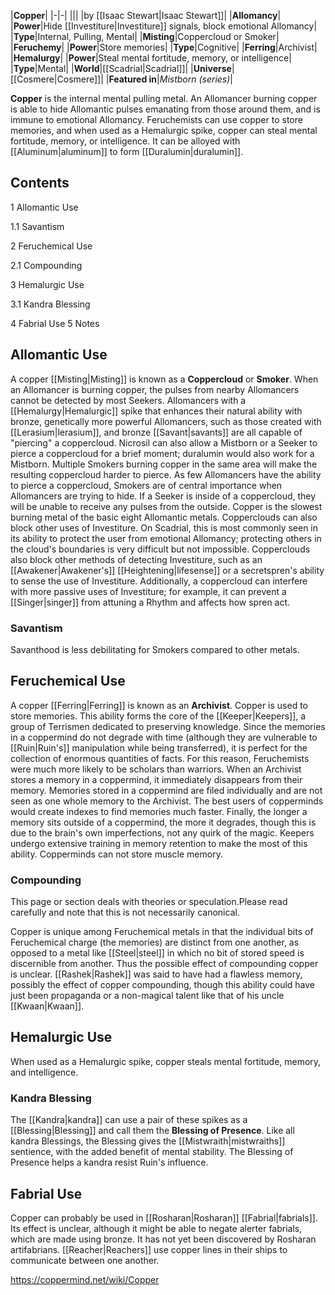 |**Copper**|
|-|-|
|||
|by [[Isaac Stewart\|Isaac Stewart]]|
|**Allomancy**|
|**Power**|Hide [[Investiture\|Investiture]] signals, block emotional Allomancy|
|**Type**|Internal, Pulling, Mental|
|**Misting**|Coppercloud or Smoker|
|**Feruchemy**|
|**Power**|Store memories|
|**Type**|Cognitive|
|**Ferring**|Archivist|
|**Hemalurgy**|
|**Power**|Steal mental fortitude, memory, or intelligence|
|**Type**|Mental|
|**World**|[[Scadrial\|Scadrial]]|
|**Universe**|[[Cosmere\|Cosmere]]|
|**Featured in**|*Mistborn (series)*|

**Copper** is the internal mental pulling metal. An Allomancer burning copper is able to hide Allomantic pulses emanating from those around them, and is immune to emotional Allomancy. Feruchemists can use copper to store memories, and when used as a Hemalurgic spike, copper can steal mental fortitude, memory, or intelligence.
It can be alloyed with [[Aluminum\|aluminum]] to form [[Duralumin\|duralumin]].

## Contents

1 Allomantic Use

1.1 Savantism


2 Feruchemical Use

2.1 Compounding


3 Hemalurgic Use

3.1 Kandra Blessing


4 Fabrial Use
5 Notes


## Allomantic Use
A copper [[Misting\|Misting]] is known as a **Coppercloud** or **Smoker**. When an Allomancer is burning copper, the pulses from nearby Allomancers cannot be detected by most Seekers. Allomancers with a [[Hemalurgy\|Hemalurgic]] spike that enhances their natural ability with bronze, genetically more powerful Allomancers, such as those created with [[Lerasium\|lerasium]], and bronze [[Savant\|savants]] are all capable of "piercing" a coppercloud. Nicrosil can also allow a Mistborn or a Seeker to pierce a coppercloud for a brief moment; duralumin would also work for a Mistborn. Multiple Smokers burning copper in the same area will make the resulting coppercloud harder to pierce. As few Allomancers have the ability to pierce a coppercloud, Smokers are of central importance when Allomancers are trying to hide. If a Seeker is inside of a coppercloud, they will be unable to receive any pulses from the outside. Copper is the slowest burning metal of the basic eight Allomantic metals.
Copperclouds can also block other uses of Investiture. On Scadrial, this is most commonly seen in its ability to protect the user from emotional Allomancy; protecting others in the cloud's boundaries is very difficult but not impossible. Copperclouds also block other methods of detecting Investiture, such as an [[Awakener\|Awakener's]] [[Heightening\|lifesense]] or a secretspren's ability to sense the use of Investiture. Additionally, a coppercloud can interfere with more passive uses of Investiture; for example, it can prevent a [[Singer\|singer]] from attuning a Rhythm and affects how spren act.

### Savantism
Savanthood is less debilitating for Smokers compared to other metals.

## Feruchemical Use
A copper [[Ferring\|Ferring]] is known as an **Archivist**. Copper is used to store memories. This ability forms the core of the [[Keeper\|Keepers]], a group of Terrismen dedicated to preserving knowledge. Since the memories in a coppermind do not degrade with time (although they are vulnerable to [[Ruin\|Ruin's]] manipulation while being transferred), it is perfect for the collection of enormous quantities of facts. For this reason, Feruchemists were much more likely to be scholars than warriors. When an Archivist stores a memory in a coppermind, it immediately disappears from their memory. Memories stored in a coppermind are filed individually and are not seen as one whole memory to the Archivist. The best users of copperminds would create indexes to find memories much faster. Finally, the longer a memory sits outside of a coppermind, the more it degrades, though this is due to the brain's own imperfections, not any quirk of the magic. Keepers undergo extensive training in memory retention to make the most of this ability. Copperminds can not store muscle memory.

### Compounding
This page or section deals with theories or speculation.Please read carefully and note that this is not necessarily canonical.

Copper is unique among Feruchemical metals in that the individual bits of Feruchemical charge (the memories) are distinct from one another, as opposed to a metal like [[Steel\|steel]] in which no bit of stored speed is discernible from another. Thus the possible effect of compounding copper is unclear. [[Rashek\|Rashek]] was said to have had a flawless memory, possibly the effect of copper compounding, though this ability could have just been propaganda or a non-magical talent like that of his uncle [[Kwaan\|Kwaan]].

## Hemalurgic Use
When used as a Hemalurgic spike, copper steals mental fortitude, memory, and intelligence.

### Kandra Blessing
The [[Kandra\|kandra]] can use a pair of these spikes as a [[Blessing\|Blessing]] and call them the **Blessing of Presence**. Like all kandra Blessings, the Blessing gives the [[Mistwraith\|mistwraiths]] sentience, with the added benefit of mental stability. The Blessing of Presence helps a kandra resist Ruin's influence.

## Fabrial Use
Copper can probably be used in [[Rosharan\|Rosharan]] [[Fabrial\|fabrials]]. Its effect is unclear, although it might be able to negate alerter fabrials, which are made using bronze. It has not yet been discovered by Rosharan artifabrians.
[[Reacher\|Reachers]] use copper lines in their ships to communicate between one another.



https://coppermind.net/wiki/Copper